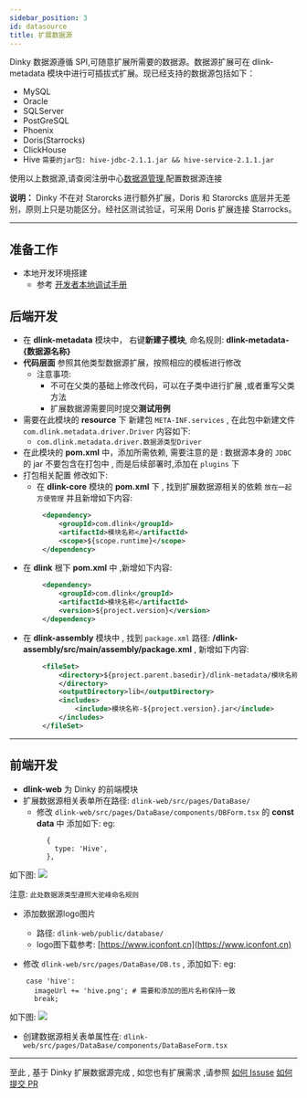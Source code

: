 ```yaml
---
sidebar_position: 3
id: datasource
title: 扩展数据源
---
```





 Dinky 数据源遵循 SPI,可随意扩展所需要的数据源。数据源扩展可在 dlink-metadata 模块中进行可插拔式扩展。现已经支持的数据源包括如下：

   - MySQL
   - Oracle
   - SQLServer
   - PostGreSQL
   - Phoenix
   - Doris(Starrocks)
   - ClickHouse 
   - Hive ``需要的jar包: hive-jdbc-2.1.1.jar && hive-service-2.1.1.jar``

使用以上数据源,请查阅注册中心[数据源管理](/zh-CN/administrator-guide/registerCenter/datasource_manage.md),配置数据源连接

**说明：** Dinky 不在对 Starorcks 进行额外扩展，Doris 和 Starorcks 底层并无差别，原则上只是功能区分。经社区测试验证，可采用 Doris 扩展连接 Starrocks。

----

## 准备工作
- 本地开发环境搭建
  - 参考 [开发者本地调试手册](/zh-CN/developer_guide/local_debug.md)

## 后端开发
- 在 **dlink-metadata** 模块中， 右键**新建子模块**, 命名规则: **dlink-metadata-{数据源名称}**
- **代码层面** 参照其他类型数据源扩展，按照相应的模板进行修改 
  - 注意事项: 
    - 不可在父类的基础上修改代码，可以在子类中进行扩展 ,或者重写父类方法
    - 扩展数据源需要同时提交**测试用例**
- 需要在此模块的 **resource** 下 新建包 ``META-INF.services`` , 在此包中新建文件 ``com.dlink.metadata.driver.Driver`` 内容如下:
  - ``com.dlink.metadata.driver.数据源类型Driver`` 
- 在此模块的 **pom.xml** 中，添加所需依赖, 需要注意的是 : 数据源本身的 ``JDBC``的 jar 不要包含在打包中 , 而是后续部署时,添加在 ``plugins`` 下
- 打包相关配置 修改如下:
  - 在 **dlink-core** 模块的 **pom.xml** 下 , 找到扩展数据源相关的依赖 `放在一起方便管理` 并且新增如下内容:
```xml
        <dependency>
            <groupId>com.dlink</groupId>
            <artifactId>模块名称</artifactId>
            <scope>${scope.runtime}</scope>
        </dependency>
``` 
  - 在 **dlink** 根下 **pom.xml** 中 ,新增如下内容:
```xml
        <dependency>
            <groupId>com.dlink</groupId>
            <artifactId>模块名称</artifactId>
            <version>${project.version}</version>
        </dependency>
```

  - 在 **dlink-assembly** 模块中 , 找到 ``package.xml`` 路径: **/dlink-assembly/src/main/assembly/package.xml** , 新增如下内容:
```xml
        <fileSet>
            <directory>${project.parent.basedir}/dlink-metadata/模块名称/target
            </directory>
            <outputDirectory>lib</outputDirectory>
            <includes>
                <include>模块名称-${project.version}.jar</include>
            </includes>
        </fileSet>
  ```

----

## 前端开发
- **dlink-web** 为 Dinky 的前端模块
- 扩展数据源相关表单所在路径: `dlink-web/src/pages/DataBase/`
  - 修改 `dlink-web/src/pages/DataBase/components/DBForm.tsx` 的 **const data** 中 添加如下:
eg:
```shell
         {
           type: 'Hive', 
         },
```
如下图:
![](http://www.aiwenmo.com/dinky/docs/zh-CN/extend/datasource/extened_datasource_dbform.jpg)

注意: ``此处数据源类型遵照大驼峰命名规则``

  - 添加数据源logo图片
    - 路径: `dlink-web/public/database/`
    - logo图下载参考: [https://www.iconfont.cn](https://www.iconfont.cn) 

  - 修改 `dlink-web/src/pages/DataBase/DB.ts` , 添加如下:
eg:
```shell
    case 'hive':  
      imageUrl += 'hive.png'; # 需要和添加的图片名称保持一致
      break;
```
如下图:
![](http://www.aiwenmo.com/dinky/docs/zh-CN/extend/datasource/extened_datasource_datasourceform.jpg)
   - 创建数据源相关表单属性在: `dlink-web/src/pages/DataBase/components/DataBaseForm.tsx`

----
至此 , 基于 Dinky 扩展数据源完成 , 如您也有扩展需求 ,请参照 [如何 Issuse](/zh-CN/developer_guide/issue.md)    [如何提交 PR](/zh-CN/developer_guide/pull_request.md)

